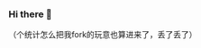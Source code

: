 ### Hi there 👋

<!--
**gjz010/gjz010** is a ✨ _special_ ✨ repository because its `README.md` (this file) appears on your GitHub profile.

Here are some ideas to get you started:

- 🔭 I’m currently working on ...
- 🌱 I’m currently learning ...
- 👯 I’m looking to collaborate on ...
- 🤔 I’m looking for help with ...
- 💬 Ask me about ...
- 📫 How to reach me: ...
- 😄 Pronouns: ...
- ⚡ Fun fact: ...
-->
<!--[![Anurag's github stats](https://github-readme-stats.vercel.app/api?username=gjz010)](https://github.com/anuraghazra/github-readme-stats)-->
<!--[![Top Langs](https://github-readme-stats.vercel.app/api/top-langs/?username=gjz010)](https://github.com/anuraghazra/github-readme-stats)-->
（个统计怎么把我fork的玩意也算进来了，丢了丢了）
